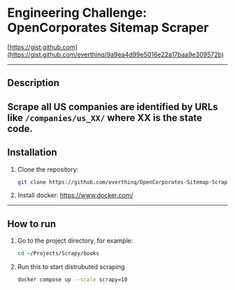 # Engineering Challenge: OpenCorporates Sitemap Scraper
[https://gist.github.com](https://gist.github.com/everthinq/9a9ea4d99e5016e22a17baa9e309572b)

------------------------------------------------------
## Description
Scrape all US companies are identified by URLs like `/companies/us_XX/` where XX is the state code.
------------------------------------------------------
## Installation
1. Clone the repository:
    ```sh 
    git clone https://github.com/everthinq/OpenCorporates-Sitemap-Scraper.git
   ```
2. Install docker: https://www.docker.com/
------------------------------------------------------
## How to run
1. Go to the project directory, for example:
   ```sh 
   cd ~/Projects/Scrapy/books
   ```
2. Run this to start distrubuted scraping
   ```sh 
   docker compose up --scale scrapy=10
   ```